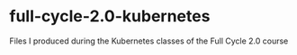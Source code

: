 # full-cycle-2.0-kubernetes
Files I produced during the Kubernetes classes of the Full Cycle 2.0 course
